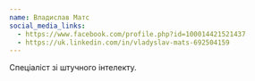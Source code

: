 ```yaml
---
name: Владислав Матс
social_media_links:
  - https://www.facebook.com/profile.php?id=100014421521437
  - https://uk.linkedin.com/in/vladyslav-mats-692504159
---
```


Спеціаліст зі штучного інтелекту.
